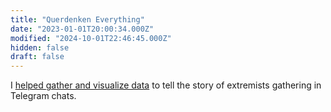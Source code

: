 ```yaml
---
title: "Querdenken Everything"
date: "2023-01-01T20:00:34.000Z"
modified: "2024-10-01T22:46:45.000Z"
hidden: false
draft: false
---
```

I [helped gather and visualize data](https://longlead.com/article/querdenken-everything) to tell the story of extremists gathering in Telegram chats.